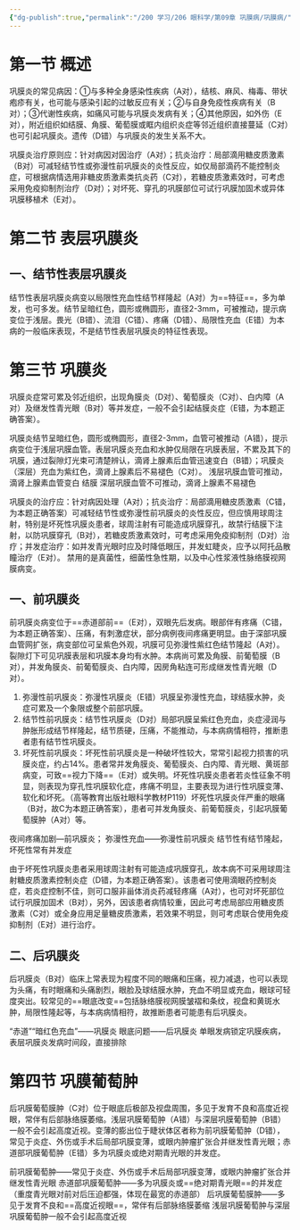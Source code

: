 ```yaml
---
{"dg-publish":true,"permalink":"/200 学习/206 眼科学/第09章 巩膜病/巩膜病/","title":"巩膜病","created":"2024-10-31T22:45:50.617+08:00","updated":"2024-10-31T23:17:34.586+08:00"}
---
```


# 第一节 概述
巩膜炎的常见病因：①与多种全身感染性疾病（A对），结核、麻风、梅毒、带状疱疹有关，也可能与感染引起的过敏反应有关；②与自身免疫性疾病有关（B对）；③代谢性疾病，如痛风可能与巩膜炎发病有关；④其他原因，如外伤（E对），附近组织如结膜、角膜、葡萄膜或眶内组织炎症等邻近组织直接蔓延（C对）也可引起巩膜炎。遗传（D错）与巩膜炎的发生关系不大。

巩膜炎治疗原则应：针对病因对因治疗（A对）；抗炎治疗：局部滴用糖皮质激素（B对）可减轻结节性或弥漫性前巩膜炎的炎性反应，如仅局部滴药不能控制炎症，可根据病情选用非糖皮质激素类抗炎药（C对），若糖皮质激素效时，可考虑采用免疫抑制剂治疗（D对）；对坏死、穿孔的巩膜部位可试行巩膜加固术或异体巩膜移植术（E对）。
# 第二节 表层巩膜炎
## 一、结节性表层巩膜炎
结节性表层巩膜炎病变以局限性充血性结节样隆起（A对）为==特征==，多为单发，也可多发。结节呈暗红色，圆形或椭圆形，直径2-3mm，可被推动，提示病变位于浅层。畏光（B错）、流泪（C错）、疼痛（D错）、局限性充血（E错）为本病的一般临床表现，不是结节性表层巩膜炎的特征性表现。
# 第三节 巩膜炎
巩膜炎症常可累及邻近组织，出现角膜炎（D对）、葡萄膜炎（C对）、白内障（A对）及继发性青光眼（B对）等并发症，一般不会引起结膜炎症（E错，为本题正确答案）。

巩膜炎结节呈暗红色，圆形或椭圆形，直径2-3mm，血管可被推动（A错），提示病变位于浅层巩膜血管。表层巩膜炎充血和水肿仅局限在巩膜表层，不累及其下的巩膜，通过裂隙灯光束可清楚辨认，滴肾上腺素后血管迅速变白（B错）；巩膜炎（深层）充血为紫红色，滴肾上腺素后不易褪色（C对）。
浅层巩膜血管可推动，滴肾上腺素血管变白
结膜
深层巩膜血管不可推动，滴肾上腺素不易褪色

巩膜炎的治疗应：针对病因处理（A对）；抗炎治疗：局部滴用糖皮质激素（C错，为本题正确答案）可减轻结节性或弥漫性前巩膜炎的炎性反应，但应慎用球周注射，特别是坏死性巩膜炎患者，球周注射有可能造成巩膜穿孔，故禁行结膜下注射，以防巩膜穿孔（B对），若糖皮质激素效时，可考虑采用免疫抑制剂（D对）治疗；并发症治疗：如并发青光眼时应及时降低眼压，并发虹睫炎，应予以阿托品散瞳治疗（E对）。
禁用的是真菌性，细菌性急性期，以及中心性浆液性脉络膜视网膜病变。
## 一、前巩膜炎
前巩膜炎病变位于==赤道部前==（E对），双眼先后发病。眼部伴有疼痛（C错，为本题正确答案）、压痛，有刺激症状，部分病例夜间疼痛更明显。由于深部巩膜血管网扩张，病变部位可呈紫色外观，巩膜可见弥漫性紫红色结节隆起（A对）。裂隙灯下可见巩膜表层和巩膜本身均有水肿。本病尚可累及角膜、前葡萄膜（B对），并发角膜炎、前葡萄膜炎、白内障，因房角粘连可形成继发性青光眼（D对）。

1. 弥漫性前巩膜炎：弥漫性巩膜炎（E错）巩膜呈弥漫性充血，球结膜水肿，炎症可累及一个象限或整个前部巩膜。
2. 结节性前巩膜炎：结节性巩膜炎（D对）局部巩膜呈紫红色充血，炎症浸润与肿胀形成结节样隆起，结节质硬，压痛，不能推动，与本病病情相符，推断患者患有结节性巩膜炎。
3. 坏死性前巩膜炎：坏死性前巩膜炎是一种破坏性较大，常常引起视力损害的巩膜炎症，约占14%。患者常并发角膜炎、葡萄膜炎、白内障、青光眼、黄斑部病变，可致==视力下降==（E对）或失明。坏死性巩膜炎患者若炎性征象不明显，则表现为穿孔性巩膜软化症，疼痛不明显，主要表现为进行性巩膜变薄、软化和坏死。（高等教育出版社眼科学教材P119）坏死性巩膜炎伴严重的眼痛（B对，故C为本题正确答案），患者可并发角膜炎、前葡萄膜炎，引起巩膜葡萄膜肿（A对）等。

夜间疼痛加剧—前巩膜炎；
弥漫性充血——弥漫性前巩膜炎
结节性有结节隆起，坏死性常有并发症

由于坏死性巩膜炎患者采用球周注射有可能造成巩膜穿孔，故本病不可采用球周注射糖皮质激素控制炎症（D错，为本题正确答案）。该患者可使用滴眼药控制炎症，若炎症控制不佳，则可口服非甾体消炎药减轻疼痛（A对），也可对坏死部位试行巩膜加固术（B对），另外，因该患者病情较重，因此可考虑局部应用糖皮质激素（C对）或全身应用足量糖皮质激素，若效果不明显，则可考虑联合使用免疫抑制剂（E对）进行治疗。

## 二、后巩膜炎
后巩膜炎（B对）临床上常表现为程度不同的眼痛和压痛，视力减退，也可以表现为头痛，有时眼痛和头痛剧烈，眼脸及球结膜水肿，充血不明显或充血，眼球可轻度突出。较常见的==眼底改变==包括脉络膜视网膜皱褶和条纹，视盘和黄斑水肿，局限性隆起等，与本病病情相符，故推断患者可能患有后巩膜炎。

“赤道”“暗红色充血”——巩膜炎
眼底问题——后巩膜炎
单眼发病锁定巩膜疾病，表层巩膜炎发病时间段，直接排除
# 第四节 巩膜葡萄肿
后巩膜葡萄膜肿（C对）位于眼底后极部及视盘周围，多见于发育不良和高度近视眼，常伴有后部脉络膜萎缩。浅层巩膜葡萄肿（A错）与深层巩膜葡萄肿（B错）一般不会引起高度近视。变薄的膨出位于睫状体区者称为前巩膜葡萄肿（D错），常见于炎症、外伤或手术后局部巩膜变薄，或眼内肿瘤扩张合并继发性青光眼；赤道部巩膜葡萄肿（E错）多为巩膜炎或绝对期青光眼的并发症。

前巩膜葡萄肿——常见于炎症、外伤或手术后局部巩膜变薄，或眼内肿瘤扩张合并继发性青光眼
赤道部巩膜葡萄肿——多为巩膜炎或==绝对期青光眼==的并发症
（重度青光眼对前对后压迫都强，体现在最宽的赤道部）
后巩膜葡萄膜肿——多见于发育不良和==高度近视眼==，常伴有后部脉络膜萎缩
浅层巩膜葡萄肿与深层巩膜葡萄肿一般不会引起高度近视